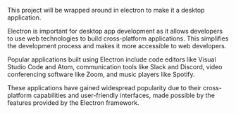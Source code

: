 This project will be wrapped around in electron to make it a desktop application.

Electron is important for desktop app development as it allows developers to use web technologies to build cross-platform applications. 
This simplifies the development process and makes it more accessible to web developers. 

Popular applications built using Electron include code editors like Visual Studio Code and Atom, communication tools like Slack and Discord, video conferencing software like Zoom, and music players like Spotify. 

These applications have gained widespread popularity due to their cross-platform capabilities and user-friendly interfaces, made possible by the features provided by the Electron framework.
